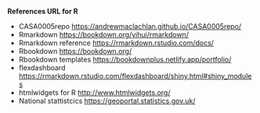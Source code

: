 **References URL for R**
+ CASA0005repo   https://andrewmaclachlan.github.io/CASA0005repo/ <br>
+ Rmarkdown      https://bookdown.org/yihui/rmarkdown/ <br>
+ Rmarkdown reference https://rmarkdown.rstudio.com/docs/ <br>
+ Rbookdown https://bookdown.org/
+ Rbookdown templates https://bookdownplus.netlify.app/portfolio/
+ flexdashboard https://rmarkdown.rstudio.com/flexdashboard/shiny.html#shiny_modules
+ htmlwidgets for R http://www.htmlwidgets.org/
+ National stattistcics https://geoportal.statistics.gov.uk/



